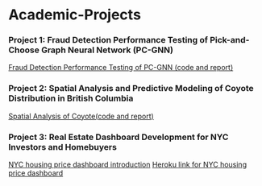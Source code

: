 # Academic-Projects

### Project 1: Fraud Detection Performance Testing of Pick-and-Choose Graph Neural Network (PC-GNN)
[Fraud Detection Performance Testing of PC-GNN (code and report)](https://github.com/YahanCong/data586_pcgnn.git)

### Project 2: Spatial Analysis and Predictive Modeling of Coyote Distribution in British Columbia                         
[Spatial Analysis of Coyote(code and report)](https://github.com/YahanCong/data589project.git)

### Project 3: Real Estate Dashboard Development for NYC Investors and Homebuyers
[NYC housing price dashboard introduction](https://github.com/erinkhc/NYC-housing-price)
[Heroku link for NYC housing price dashboard](https://nyc-b429e9209531.herokuapp.com/)


